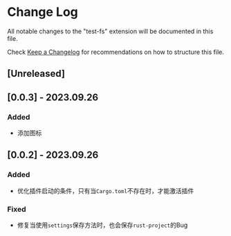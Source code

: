# Change Log

All notable changes to the "test-fs" extension will be documented in this file.

Check [Keep a Changelog](http://keepachangelog.com/) for recommendations on how to structure this file.

## [Unreleased]

## [0.0.3] - 2023.09.26

### Added

- 添加图标

## [0.0.2] - 2023.09.26

### Added

- 优化插件启动的条件，只有当`Cargo.toml`不存在时，才能激活插件

### Fixed

- 修复当使用`settings`保存方法时，也会保存`rust-project`的Bug 